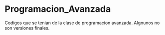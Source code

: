 # Programacion_Avanzada
Codigos que se tenian de la clase de programacion avanzada. Algnunos no son versiones finales.
